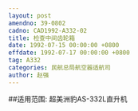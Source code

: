 ```yaml
---
layout: post
amendno: 39-0802
cadno: CAD1992-A332-02
title: 检查中间齿轮箱
date: 1992-07-15 00:00:00 +0800
effdate: 1992-07-17 00:00:00 +0800
tag: A332
categories: 民航总局航空器适航司
author: 赵强
---
```


##适用范围:
超美洲豹AS-332L直升机

